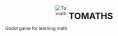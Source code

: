 <p align="center">
  <img src="./Sprites/Tomate-removebg-preview.png" alt="Tomaths Logo" width="40"/>
  <strong style="font-size: 2em; vertical-align: middle;"> TOMATHS</strong>
</p>
Godot game for learning math


